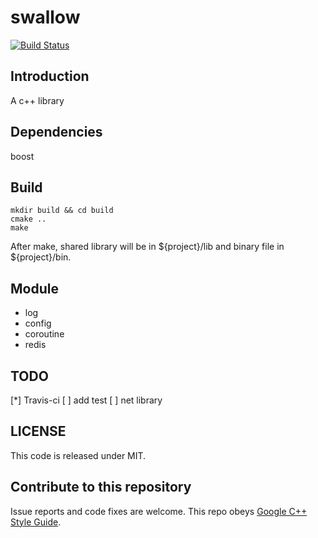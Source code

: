 # swallow

[![Build Status](https://travis-ci.org/pusidun/swallow.svg?branch=master)](https://travis-ci.org/pusidun/swallow)

## Introduction

A c++ library

## Dependencies

boost

## Build

```
mkdir build && cd build
cmake ..
make
```

After make, shared library will be in ${project}/lib and binary file in ${project}/bin.

## Module

- log
- config
- coroutine
- redis

## TODO

[*] Travis-ci
[ ] add test
[ ] net library

## LICENSE

This code is released under MIT.

## Contribute to this repository

Issue reports and code fixes are welcome.
This repo obeys [Google C++ Style Guide](http://google.github.io/styleguide/cppguide.html).
